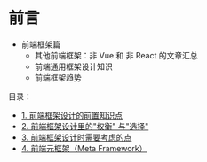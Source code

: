 
# 前言


- 前端框架篇
	- 其他前端框架：非 Vue 和 非 React 的文章汇总
	- 前端通用框架设计知识
	- 前端框架趋势

目录：
- [1. 前端框架设计的前置知识点](/post/Y9bSBPuV.html)
- [2. 前端框架设计里的"权衡" 与"选择"](/post/Pw3WVdjG.html)
- [3.  前端框架设计时需要考虑的点](/post/xVf2e4SD.html)
- [4. 前端元框架（Meta Framework）](/post/GoajEhh4.html)